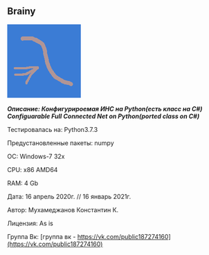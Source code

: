 
Brainy
-------

![img_nn](./logo.png)

***Описание: Конфигурироемая ИНС на Python(есть класс на С#)***
***Configuarable Full Connected Net on Python(ported class on C#)***

Тестировалась на: Python3.7.3

Предустановленные пакеты: numpy

ОС: Windows-7 32x

CPU: x86 AMD64

RAM: 4 Gb

Дата: 16 апрель 2020г. // 16 январь 2021г.

Автор: Мухамеджанов Константин К.

Лицензия: As is

Группа Вк: [группа вк - https://vk.com/public187274160](https://vk.com/public187274160)